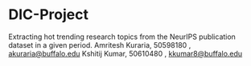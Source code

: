 # DIC-Project
Extracting hot trending research topics from the NeurIPS publication dataset in a given period.
Amritesh Kuraria, 50598180 , akuraria@buffalo.edu
Kshitij Kumar, 50610480 , kkumar8@buffalo.edu


